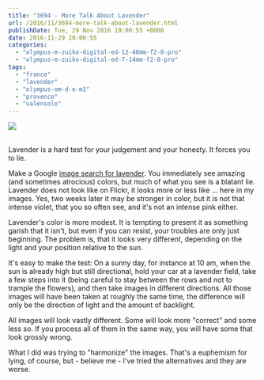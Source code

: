 ```yaml
---
title: "3694 - More Talk About Lavender"
url: /2016/11/3694-more-talk-about-lavender.html
publishDate: Tue, 29 Nov 2016 19:00:55 +0000
date: 2016-11-29 20:00:55
categories: 
  - "olympus-m-zuiko-digital-ed-12-40mm-f2-8-pro"
  - "olympus-m-zuiko-digital-ed-7-14mm-f2-8-pro"
tags: 
  - "france"
  - "lavender"
  - "olympus-om-d-e-m1"
  - "provence"
  - "valensole"
---
```

<div class="container">
<div class="center"><a target="_blank" href="https://d25zfm9zpd7gm5.cloudfront.net/1200x1200/2016/20160623_103801_lr.jpg"><img class="webfeedsFeaturedVisual" src="https://d25zfm9zpd7gm5.cloudfront.net/0600x0600/2016/20160623_103801_lr.jpg" /></a></div>
</div>
<br />

Lavender is a hard test for your judgement and your honesty. It forces you to lie.

<a target="_blank" href="https://d25zfm9zpd7gm5.cloudfront.net/1200x1200/2016/20160623_102737_lr.jpg"><img style="margin: 0pt 0px 0pt 10px; float: right;" src="https://d25zfm9zpd7gm5.cloudfront.net/0150x0150/2016/20160623_102737_lr.jpg" alt="" border="0" /></a> Make a Google <a href="http://www.google.at/search?q=lavender+provence&tbm=isch">image search for lavender</a>. You immediately see amazing (and sometimes atrocious) colors, but much of what you see is a blatant lie. Lavender does not look like on Flickr, it looks more or less like ... here in my images. Yes, two weeks later it may be stronger in color, but it is not that intense violet, that you so often see, and it's not an intense pink either.

<a target="_blank" href="https://d25zfm9zpd7gm5.cloudfront.net/1200x1200/2016/20160623_103301_lr.jpg"><img style="margin: 0pt 10px 0pt 0px; float: left;" src="https://d25zfm9zpd7gm5.cloudfront.net/0150x0150/2016/20160623_103301_lr.jpg" alt="" border="0" /></a> Lavender's color is more modest. It is tempting to present it as something garish that it isn't, but even if you can resist, your troubles are only just beginning. The problem is, that it looks very different, depending on the light and your position relative to the sun.

<a target="_blank" href="https://d25zfm9zpd7gm5.cloudfront.net/1200x1200/2016/20160623_103332_lr.jpg"><img style="margin: 0pt 0px 0pt 10px; float: right;" src="https://d25zfm9zpd7gm5.cloudfront.net/0150x0150/2016/20160623_103332_lr.jpg" alt="" border="0" /></a> It's easy to make the test: On a sunny day, for instance at 10&nbsp;am, when the sun is already high but still directional, hold your car at a lavender field, take a few steps into it (being careful to stay between the rows and not to trample the flowers), and then take images in different directions. All those images will have been taken at roughly the same time, the difference will only be the direction of light and the amount of backlight.

All images will look vastly different. Some will look more "correct" and some less so. If you process all of them in the same way, you will have some that look grossly wrong.

What I did was trying to "harmonize" the images. That's a euphemism for lying, of course, but - believe me - I've tried the alternatives and they are worse. 

